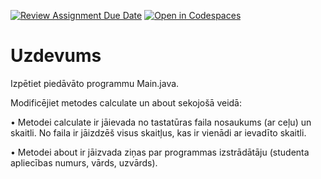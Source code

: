 [![Review Assignment Due Date](https://classroom.github.com/assets/deadline-readme-button-24ddc0f5d75046c5622901739e7c5dd533143b0c8e959d652212380cedb1ea36.svg)](https://classroom.github.com/a/9BNu5dce)
[![Open in Codespaces](https://classroom.github.com/assets/launch-codespace-7f7980b617ed060a017424585567c406b6ee15c891e84e1186181d67ecf80aa0.svg)](https://classroom.github.com/open-in-codespaces?assignment_repo_id=14313533)
# Uzdevums
Izpētiet piedāvāto programmu Main.java.

Modificējiet metodes calculate un about sekojošā veidā:

•	Metodei calculate ir jāievada no tastatūras faila nosaukums (ar ceļu) un skaitli. No faila ir jāizdzēš visus skaitļus, kas ir vienādi ar ievadīto skaitli. 

•	Metodei about ir jāizvada ziņas par programmas izstrādātāju (studenta apliecības numurs, vārds, uzvārds). 

